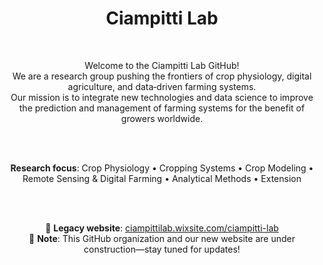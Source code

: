 <div align="center">
  <h1 align="center">Ciampitti Lab</h1>

  <br/>

  Welcome to the Ciampitti Lab GitHub!  
  We are a research group pushing the frontiers of crop physiology, digital agriculture, and data‑driven farming systems.  
  Our mission is to integrate new technologies and data science to improve the prediction and management of farming systems for the benefit of growers worldwide.

  <br/><br/>

  <b>Research focus</b>: Crop Physiology • Cropping Systems • Crop Modeling • Remote Sensing & Digital Farming • Analytical Methods • Extension

  <br/><br/>

  🔗 <b>Legacy website</b>: <a href="https://ciampittilab.wixsite.com/ciampitti-lab">ciampittilab.wixsite.com/ciampitti-lab</a><br/>
  🚧 <b>Note</b>: This GitHub organization and our new website are under construction—stay tuned for updates!
</div>


